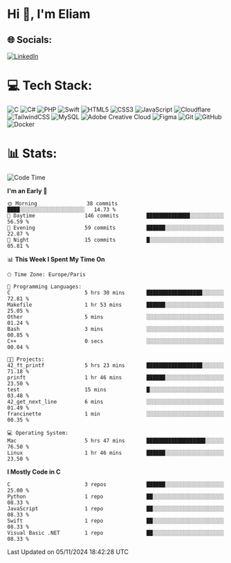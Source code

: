 <h1>Hi 👋, I'm Eliam</h1>

## 🌐 Socials:
[![LinkedIn](https://img.shields.io/badge/LinkedIn-%230077B5.svg?logo=linkedin&logoColor=white)](https://www.linkedin.com/in/eliam-detoh/) 

# 💻 Tech Stack:
![C](https://img.shields.io/badge/c-%2300599C.svg?style=for-the-badge&logo=c&logoColor=white) ![C#](https://img.shields.io/badge/c%23-%23239120.svg?style=for-the-badge&logo=csharp&logoColor=white) ![PHP](https://img.shields.io/badge/php-%23777BB4.svg?style=for-the-badge&logo=php&logoColor=white) ![Swift](https://img.shields.io/badge/swift-F54A2A?style=for-the-badge&logo=swift&logoColor=white) ![HTML5](https://img.shields.io/badge/html5-%23E34F26.svg?style=for-the-badge&logo=html5&logoColor=white) ![CSS3](https://img.shields.io/badge/css3-%231572B6.svg?style=for-the-badge&logo=css3&logoColor=white) ![JavaScript](https://img.shields.io/badge/javascript-%23323330.svg?style=for-the-badge&logo=javascript&logoColor=%23F7DF1E) ![Cloudflare](https://img.shields.io/badge/Cloudflare-F38020?style=for-the-badge&logo=Cloudflare&logoColor=white) ![TailwindCSS](https://img.shields.io/badge/tailwindcss-%2338B2AC.svg?style=for-the-badge&logo=tailwind-css&logoColor=white) ![MySQL](https://img.shields.io/badge/mysql-4479A1.svg?style=for-the-badge&logo=mysql&logoColor=white) ![Adobe Creative Cloud](https://img.shields.io/badge/Adobe%20Creative%20Cloud-DA1F26.svg?style=for-the-badge&logo=Adobe%20Creative%20Cloud&logoColor=white) ![Figma](https://img.shields.io/badge/figma-%23F24E1E.svg?style=for-the-badge&logo=figma&logoColor=white) ![Git](https://img.shields.io/badge/git-%23F05033.svg?style=for-the-badge&logo=git&logoColor=white) ![GitHub](https://img.shields.io/badge/github-%23121011.svg?style=for-the-badge&logo=github&logoColor=white) ![Docker](https://img.shields.io/badge/docker-%230db7ed.svg?style=for-the-badge&logo=docker&logoColor=white)

# 📊  Stats:
<!--START_SECTION:waka-->
![Code Time](http://img.shields.io/badge/Code%20Time-38%20hrs%2029%20mins-blue)

**I'm an Early 🐤** 

```text
🌞 Morning                38 commits          ████░░░░░░░░░░░░░░░░░░░░░   14.73 % 
🌆 Daytime                146 commits         ██████████████░░░░░░░░░░░   56.59 % 
🌃 Evening                59 commits          ██████░░░░░░░░░░░░░░░░░░░   22.87 % 
🌙 Night                  15 commits          █░░░░░░░░░░░░░░░░░░░░░░░░   05.81 % 
```


📊 **This Week I Spent My Time On** 

```text
🕑︎ Time Zone: Europe/Paris

💬 Programming Languages: 
C                        5 hrs 30 mins       ██████████████████░░░░░░░   72.81 % 
Makefile                 1 hr 53 mins        ██████░░░░░░░░░░░░░░░░░░░   25.05 % 
Other                    5 mins              ░░░░░░░░░░░░░░░░░░░░░░░░░   01.24 % 
Bash                     3 mins              ░░░░░░░░░░░░░░░░░░░░░░░░░   00.85 % 
C++                      0 secs              ░░░░░░░░░░░░░░░░░░░░░░░░░   00.04 % 

🐱‍💻 Projects: 
42_ft_printf             5 hrs 23 mins       ██████████████████░░░░░░░   71.18 % 
prinft                   1 hr 46 mins        ██████░░░░░░░░░░░░░░░░░░░   23.50 % 
test                     15 mins             █░░░░░░░░░░░░░░░░░░░░░░░░   03.48 % 
42_get_next_line         6 mins              ░░░░░░░░░░░░░░░░░░░░░░░░░   01.49 % 
francinette              1 min               ░░░░░░░░░░░░░░░░░░░░░░░░░   00.35 % 

💻 Operating System: 
Mac                      5 hrs 47 mins       ███████████████████░░░░░░   76.50 % 
Linux                    1 hr 46 mins        ██████░░░░░░░░░░░░░░░░░░░   23.50 % 
```

**I Mostly Code in C** 

```text
C                        3 repos             ██████░░░░░░░░░░░░░░░░░░░   25.00 % 
Python                   1 repo              ██░░░░░░░░░░░░░░░░░░░░░░░   08.33 % 
JavaScript               1 repo              ██░░░░░░░░░░░░░░░░░░░░░░░   08.33 % 
Swift                    1 repo              ██░░░░░░░░░░░░░░░░░░░░░░░   08.33 % 
Visual Basic .NET        1 repo              ██░░░░░░░░░░░░░░░░░░░░░░░   08.33 % 
```




 Last Updated on 05/11/2024 18:42:28 UTC
<!--END_SECTION:waka-->
